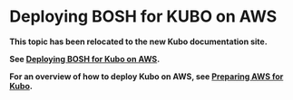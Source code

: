 # Deploying BOSH for KUBO on AWS

**This topic has been relocated to the new Kubo documentation site.** 

**See [Deploying BOSH for Kubo on AWS](https://docs-kubo.cfapps.io/installing/aws/deploying-bosh-aws/).**

**For an overview of how to deploy Kubo on AWS, see [Preparing AWS for Kubo](https://docs-kubo.cfapps.io/installing/aws/).**
